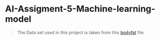 # AI-Assigment-5-Machine-learning-model
> The Data set used in this project is taken from this [bodyfat](https://github.com/Pulimasthan25/AI-Assigment-3-Machine-learning-model/blob/main/bodyfat.csv) file
